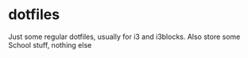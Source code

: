 # dotfiles
Just some regular dotfiles, usually for i3 and i3blocks. Also store some School stuff, nothing else
